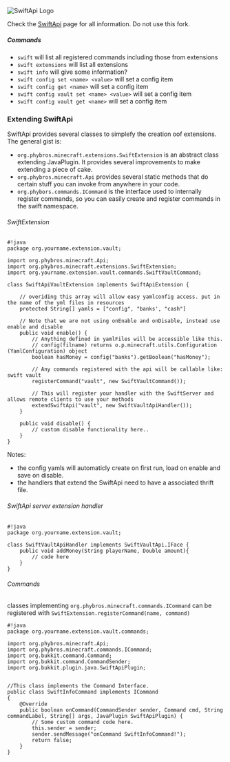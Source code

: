 ![SwiftApi Logo](https://dev.bukkit.org/media/images/62/892/SwiftApi-256.png "SwiftApi is an Apache Thrift based API for your Bukkit server")

Check the [SwiftApi](https://bitbucket.org/phybros/swiftapi) page for all information. Do not use this fork.

##### Commands
- `swift` will list all registered commands including those from extensions
- `swift extensions` will list all extensions
- `swift info` will give some information?
- `swift config set <name> <value>` will set a config item
- `swift config get <name>` will set a config item
- `swift config vault set <name> <value>` will set a config item
- `swift config vault get <name>` will set a config item

### Extending SwiftApi

SwiftApi provides several classes to simplefy the creation oof extensions. The general gist is:

- `org.phybros.minecraft.extensions.SwiftExtension` is an abstract class extending JavaPlugin. It provides several improvements to make extending a piece of cake.
- `org.phybros.minecraft.Api` provides several static methods that do certain stuff you can invoke from anywhere in your code.
- `org.phybors.commands.ICommand` is the interface used to internally register commands, so you can easily create and register commands in the swift namespace.
 
###### SwiftExtension
```
#!java
package org.yourname.extension.vault;

import org.phybros.minecraft.Api;
import org.phybros.minecraft.extensions.SwiftExtension;      
import org.yourname.extension.vault.commands.SwiftVaultCommand; 
 
class SwiftApiVaultExtension implements SwiftApiExtension {

    // overiding this array will allow easy yamlconfig access. put in the name of the yml files in resources
    protected String[] yamls = ["config", "banks', "cash"]
    
    // Note that we are not using onEnable and onDisable, instead use enable and disable
    public void enable() {  
        // Anything defined in yamlFiles will be accessible like this. 
        // config(filname) returns o.p.minecraft.utils.Configuration (YamlConfiguration) object
        boolean hasMoney = config("banks").getBoolean("hasMoney");
        
        // Any commands registered with the api will be callable like: swift vault
        registerCommand("vault", new SwiftVaultCommand());
        
        // This will register your handler with the SwiftServer and allows remote clients to use your methods
        extendSwiftApi("vault", new SwiftVaultApiHandler());        
    }
    
    public void disable() {
        // custom disable functionality here..
    }
}
```

Notes:

- the config yamls will automaticly create on first run, load on enable and save on disable.
- the handlers that extend the SwiftApi need to have a associated thrift file. 


###### SwiftApi server extension handler
```
#!java
package org.yourname.extension.vault;

class SwiftVaultApiHandler implements SwiftVaultApi.IFace {
    public void addMoney(String playerName, Double amount){
        // code here
    }
}
```


###### Commands
classes implementing `org.phybros.minecraft.commands.ICommand` can be registered with `SwiftExtension.registerCommand(name, command)`
```
#!java
package org.yourname.extension.vault.commands;

import org.phybros.minecraft.Api;
import org.phybros.minecraft.commands.ICommand;      
import org.bukkit.command.Command;
import org.bukkit.command.CommandSender;
import org.bukkit.plugin.java.SwiftApiPlugin;


//This class implements the Command Interface.
public class SwiftInfoCommand implements ICommand
{
    @Override
    public boolean onCommand(CommandSender sender, Command cmd, String commandLabel, String[] args, JavaPlugin SwiftApiPlugin) {
        // Some custom command code here.
        this.sender = sender;
        sender.sendMessage("onCommand SwiftInfoCommand!");
        return false;
    }
}
```
